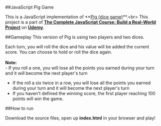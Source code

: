 ##JavaScript Pig Game

This is a JavaScript implementation of  **[Pig (dice game)](https://en.wikipedia.org/wiki/Pig_(dice_game))**.<br>
This project is a part of  **[The Complete JavaScript Course: Build a Real-World Project](https://www.udemy.com/the-complete-javascript-course/learn/v4/overview)** on **[Udemy](https://www.udemy.com/courses/)**.

##Gameplay
This version of Pig is using two players and two dices.<br>

Each turn, you will roll the dice and his value will be added the current score. You can choose to hold or roll the dice again.<br><br>
**Note:** <br>- If you roll a one, you will lose all the points you earned during your turn and it will become the next player's turn <br>
- If the roll a six twice in a row, you will lose all the points you earned during your turn and it will become the next player's turn <br>
- If you haven't defined the winning score, the first player reaching 100 points will win the game.<br>

##How to run

Download the source files, open up **index.html** in your browser and play!
